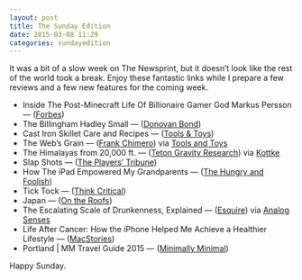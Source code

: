 ```yaml
---
layout: post
title: The Sunday Edition
date: 2015-03-08 11:29
categories: sundayedition
---
```


It was a bit of a slow week on The Newsprint, but it doesn’t look like the rest of the world took a break. Enjoy these fantastic links while I prepare a few reviews and a few new features for the coming week.

* Inside The Post-Minecraft Life Of Billionaire Gamer God Markus Persson — ([Forbes](http://www.forbes.com/sites/ryanmac/2015/03/03/minecraft-markus-persson-life-after-microsoft-sale/))
* The Billingham Hadley Small — ([Donovan Bond](http://donovanbond.co/blog/the-billingham-hadley-small))
* Cast Iron Skillet Care and Recipes — ([Tools & Toys](http://toolsandtoys.net/guides/cast-iron-skillet-care-recipes/))
* The Web’s Grain — ([Frank Chimero](http://frankchimero.com/talks/the-webs-grain/transcript/)) via [Tools and Toys](http://toolsandtoys.net/editorials/life-after-cancer-the-webs-grain-and-the-architect-of-delight/)
* The Himalayas from 20,000 ft. — ([Teton Gravity Research](https://vimeo.com/121045965)) via [Kottke](http://kottke.org/15/03/the-himalayas-from-20000-ft)
* Slap Shots — ([The Players’ Tribune](http://www.theplayerstribune.com/david-klutho-hockey-photos/))
* How The iPad Empowered My Grandparents — ([The Hungry and Foolish](http://www.thehungryandfoolish.com/home/2015/3/3/how-the-ipad-empowered-my-grandparents))
* Tick Tock — ([Think Critical](http://natebarham.com/post/112788235247/tick-tock))
* Japan — ([On the Roofs](http://ontheroofs.com/japan/))
* The Escalating Scale of Drunkenness, Explained — ([Esquire](http://www.esquire.com/food-drink/drinks/a5884/one-more-drink-0609/)) via [Analog Senses](http://www.analogsenses.com/2015/03/05/the-escalating-scale-of-drunkenness/)
* Life After Cancer: How the iPhone Helped Me Achieve a Healthier Lifestyle — ([MacStories](http://www.macstories.net/stories/life-after-cancer-how-the-iphone-helped-me-achieve-a-healthier-lifestyle/))
* Portland | MM Travel Guide 2015 — ([Minimally Minimal](http://www.minimallyminimal.com/blog/portland-mm-travel-guide-15))

Happy Sunday.
